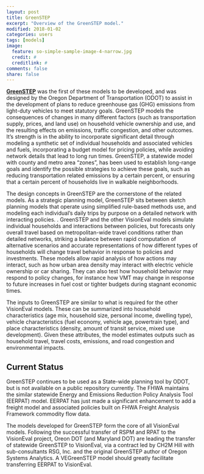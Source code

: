 ```yaml
---
layout: post
title: GreenSTEP
excerpt: "Overview of the GreenSTEP model."
modified: 2018-01-02
categories: users
tags: [models]
image:
  feature: so-simple-sample-image-4-narrow.jpg
  credit: #
  creditlink: #
comments: false
share: false
---
```


<a href="http://www.oregon.gov/ODOT/Planning/Documents/GreenSTEP-Model-Overview.pdf" target="_blank">**GreenSTEP**</a> was the first of these models to be developed, and was designed by the Oregon Department of Transportation (ODOT) to assist in the development of plans to reduce greenhouse gas (GHG) emissions from light-duty vehicles to meet statutory goals. GreenSTEP models the consequences of changes in many different factors (such as transportation supply, prices, and land use) on household vehicle ownership and use, and the resulting effects on emissions, traffic congestion, and other outcomes. It’s strength is in the ability to incorporate significant detail through modeling a synthetic set of individual households and associated vehicles and fuels, incorporating a budget model for pricing policies, while avoiding network details that lead to long run times.  GreenSTEP, a statewide model with county and metro area “zones”, has been used to establish long-range goals and identify the possible strategies to achieve these goals, such as reducing transportation related emissions by a certain percent, or ensuring that a certain percent of households live in walkable neighborhoods.

The design concepts in GreenSTEP are the cornerstone of the related models. As a strategic planning model, GreenSTEP sits between sketch planning models that operate using simplified rule-based methods use, and modeling each individual’s daily trips by purpose on a detailed network with interacting policies. . GreenSTEP and the other VisionEval models simulate individual households and interactions between policies, but forecasts only overall travel based on metropolitan-wide travel conditions rather than detailed networks, striking a balance between rapid computation of alternative scenarios and accurate representations of how different types of households will change travel behavior in response to policies and investments. These models allow rapid analysis of how actions may interact, such as how urban area density may interact with electric vehicle ownership or car sharing. They can also test how household behavior may respond to policy changes, for instance how VMT may change in response to future increases in fuel cost or tighter budgets during stagnant economic times. 

The inputs to GreenSTEP are similar to what is required for the other VisionEval models. These can be summarized into household characteristics (age mix, household size, personal income, dwelling type), vehicle characteristics (fuel economy, vehicle age, powertrain type), and place characteristics (density, amount of transit service, mixed use development). Given these attributes, the model estimates outputs such as household travel, travel costs, emissions, and road congestion and environmental impacts. 

## Current Status

GreenSTEP continues to be used as a State-wide planning tool by ODOT, but is not available on a public repository currently. The FHWA maintains the similar statewide Energy and Emissions Reduction Policy Analysis Tool (EERPAT) model.  EERPAT has just made a significant enhancement to add a freight model and associated policies built on FHWA Freight Analysis Framework commodity flow data.

The models developed for GreenSTEP form the core of all VisionEval models. Following the successful transfer of RSPM and RPAT to the VisionEval project, Oreon DOT (and Maryland DOT) are leading the transfer of statewide GreenSTEP to VisionEval, via a contract led by CH2M Hill with sub-consultants RSG, Inc. and the original GreenSTEP author of Oregon Systems Analytics.  A VEGreenSTEP model should greatly facilitate transferring EERPAT to VisionEval.
